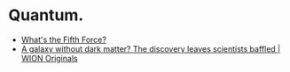 # Quantum.
- [What's the Fifth Force?](https://youtu.be/N79rTxce6bI)
- [A galaxy without dark matter? The discovery leaves scientists baffled | WION Originals](https://youtu.be/7dcjv1bchTI)
